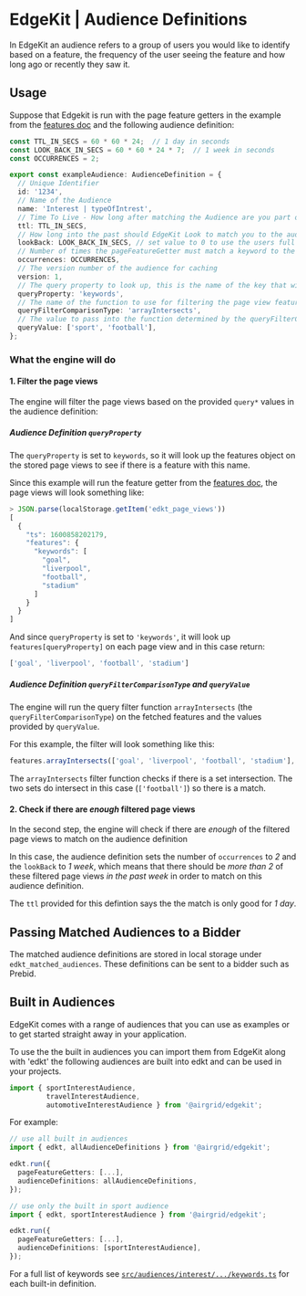 # EdgeKit | Audience Definitions

In EdgeKit an audience refers to a group of users you would like to identify based on a feature, the
frequency of the user seeing the feature and how long ago or recently they saw it.

## Usage

Suppose that Edgekit is run with the page feature getters in the example from the [features
doc](./docs/features.md) and the following audience definition:

```typescript
const TTL_IN_SECS = 60 * 60 * 24;  // 1 day in seconds
const LOOK_BACK_IN_SECS = 60 * 60 * 24 * 7;  // 1 week in seconds
const OCCURRENCES = 2;

export const exampleAudience: AudienceDefinition = {
  // Unique Identifier
  id: '1234',
  // Name of the Audience
  name: 'Interest | typeOfIntrest',
  // Time To Live - How long after matching the Audience are you part of it
  ttl: TTL_IN_SECS,
  // How long into the past should EdgeKit Look to match you to the audience 
  lookBack: LOOK_BACK_IN_SECS, // set value to 0 to use the users full local data
  // Number of times the pageFeatureGetter must match a keyword to the keywords listed below
  occurrences: OCCURRENCES,
  // The version number of the audience for caching
  version: 1,
  // The query property to look up, this is the name of the key that will be looked up in the stored page view features object
  queryProperty: 'keywords',
  // The name of the function to use for filtering the page view features
  queryFilterComparisonType: 'arrayIntersects',
  // The value to pass into the function determined by the queryFilterComparisonType along with the page view feature (if it exists)
  queryValue: ['sport', 'football'],
};
```


### What the engine will do


#### 1. Filter the page views

The engine will filter the page views based on the provided `query*` values in the audience definition:

##### Audience Definition `queryProperty`

The `queryProperty` is set to `keywords`, so it will look up the features object on the stored
page views to see if there is a feature with this name.

Since this example will run the feature getter from the [features doc](./docs/features.md), the
page views will look something like:

```js
> JSON.parse(localStorage.getItem('edkt_page_views'))
[
  {
    "ts": 1600858202179,
    "features": {
      "keywords": [
        "goal",
        "liverpool",
        "football",
        "stadium"
      ]
    }
  }
]
```

And since `queryProperty` is set to `'keywords'`, it will look up `features[queryProperty]` on each
page view and in this case return:

```js
['goal', 'liverpool', 'football', 'stadium']
```


##### Audience Definition `queryFilterComparisonType` and `queryValue`

The engine will run the query filter function `arrayIntersects` (the `queryFilterComparisonType`)
on the fetched features and the values provided by `queryValue`.

For this example, the filter will look something like this:

```js
features.arrayIntersects(['goal', 'liverpool', 'football', 'stadium'], ['sport', 'football'])
```

The `arrayIntersects` filter function checks if there is a set intersection. The two sets do
intersect in this case (`['football']`) so there is a match.

#### 2. Check if there are _enough_ filtered page views

In the second step, the engine will check if there are _enough_ of the filtered page views to match
on the audience definition

In this case, the audience definition sets the number of `occurrences` to _2_ and the `lookBack` to
_1 week_, which means that there should be _more than 2_ of these filtered page views _in the past
week_ in order to match on this audience definition.

The `ttl` provided for this defintion says the the match is only good for _1 day_.


## Passing Matched Audiences to a Bidder

The matched audience definitions are stored in local storage under `edkt_matched_audiences`. These
definitions can be sent to a bidder such as Prebid.


## Built in Audiences

EdgeKit comes with a range of audiences that you can use as examples or to get started straight away in your application.

To use the the built in audiences you can import them from EdgeKit along with 'edkt'
the following audiences are built into edkt and can be used in your projects.

```typescript
import { sportInterestAudience,
         travelInterestAudience,
         automotiveInterestAudience } from '@airgrid/edgekit';
```

For example:

```typescript
// use all built in audiences
import { edkt, allAudienceDefinitions } from '@airgrid/edgekit';

edkt.run({
  pageFeatureGetters: [...],
  audienceDefinitions: allAudienceDefinitions,
});

// use only the built in sport audience
import { edkt, sportInterestAudience } from '@airgrid/edgekit';

edkt.run({
  pageFeatureGetters: [...],
  audienceDefinitions: [sportInterestAudience],
});

```

For a full list of keywords see [```src/audiences/interest/.../keywords.ts```](https://github.com/AirGrid/edgekit/blob/develop/src/audiences/interest/sport/keywords.ts) for each built-in definition.
